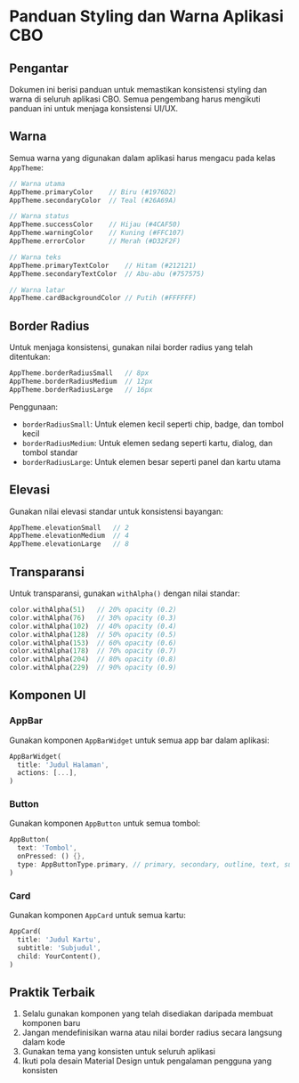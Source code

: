 # Panduan Styling dan Warna Aplikasi CBO

## Pengantar

Dokumen ini berisi panduan untuk memastikan konsistensi styling dan warna di seluruh aplikasi CBO. Semua pengembang harus mengikuti panduan ini untuk menjaga konsistensi UI/UX.

## Warna

Semua warna yang digunakan dalam aplikasi harus mengacu pada kelas `AppTheme`:

```dart
// Warna utama
AppTheme.primaryColor    // Biru (#1976D2)
AppTheme.secondaryColor  // Teal (#26A69A)

// Warna status
AppTheme.successColor    // Hijau (#4CAF50)
AppTheme.warningColor    // Kuning (#FFC107)
AppTheme.errorColor      // Merah (#D32F2F)

// Warna teks
AppTheme.primaryTextColor    // Hitam (#212121)
AppTheme.secondaryTextColor  // Abu-abu (#757575)

// Warna latar
AppTheme.cardBackgroundColor // Putih (#FFFFFF)
```

## Border Radius

Untuk menjaga konsistensi, gunakan nilai border radius yang telah ditentukan:

```dart
AppTheme.borderRadiusSmall   // 8px
AppTheme.borderRadiusMedium  // 12px
AppTheme.borderRadiusLarge   // 16px
```

Penggunaan:

- `borderRadiusSmall`: Untuk elemen kecil seperti chip, badge, dan tombol kecil
- `borderRadiusMedium`: Untuk elemen sedang seperti kartu, dialog, dan tombol standar
- `borderRadiusLarge`: Untuk elemen besar seperti panel dan kartu utama

## Elevasi

Gunakan nilai elevasi standar untuk konsistensi bayangan:

```dart
AppTheme.elevationSmall   // 2
AppTheme.elevationMedium  // 4
AppTheme.elevationLarge   // 8
```

## Transparansi

Untuk transparansi, gunakan `withAlpha()` dengan nilai standar:

```dart
color.withAlpha(51)   // 20% opacity (0.2)
color.withAlpha(76)   // 30% opacity (0.3)
color.withAlpha(102)  // 40% opacity (0.4)
color.withAlpha(128)  // 50% opacity (0.5)
color.withAlpha(153)  // 60% opacity (0.6)
color.withAlpha(178)  // 70% opacity (0.7)
color.withAlpha(204)  // 80% opacity (0.8)
color.withAlpha(229)  // 90% opacity (0.9)
```

## Komponen UI

### AppBar

Gunakan komponen `AppBarWidget` untuk semua app bar dalam aplikasi:

```dart
AppBarWidget(
  title: 'Judul Halaman',
  actions: [...],
)
```

### Button

Gunakan komponen `AppButton` untuk semua tombol:

```dart
AppButton(
  text: 'Tombol',
  onPressed: () {},
  type: AppButtonType.primary, // primary, secondary, outline, text, success, warning, error
)
```

### Card

Gunakan komponen `AppCard` untuk semua kartu:

```dart
AppCard(
  title: 'Judul Kartu',
  subtitle: 'Subjudul',
  child: YourContent(),
)
```

## Praktik Terbaik

1. Selalu gunakan komponen yang telah disediakan daripada membuat komponen baru
2. Jangan mendefinisikan warna atau nilai border radius secara langsung dalam kode
3. Gunakan tema yang konsisten untuk seluruh aplikasi
4. Ikuti pola desain Material Design untuk pengalaman pengguna yang konsisten
